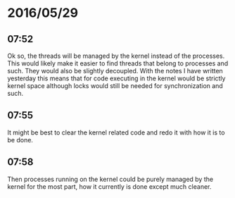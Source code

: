# 2016/05/29

## 07:52

Ok so, the threads will be managed by the kernel instead of the processes. This
would likely make it easier to find threads that belong to processes and such.
They would also be slightly decoupled. With the notes I have written yesterday
this means that for code executing in the kernel would be strictly kernel space
although locks would still be needed for synchronization and such.

## 07:55

It might be best to clear the kernel related code and redo it with how it is
to be done.

## 07:58

Then processes running on the kernel could be purely managed by the kernel for
the most part, how it currently is done except much cleaner.

